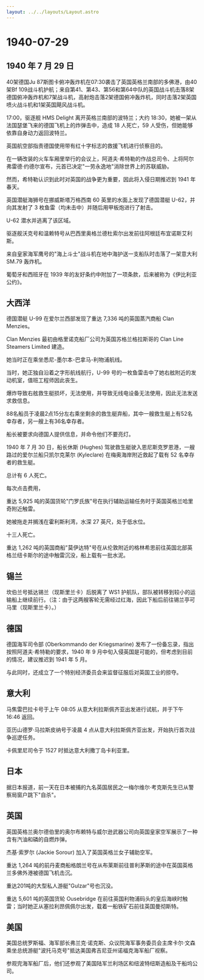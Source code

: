 ```yaml
---
layout: ../../layouts/Layout.astro
---
```


# 1940-07-29

## 1940 年 7 月 29 日

40架德国Ju
87斯图卡俯冲轰炸机在07:30袭击了英国英格兰南部的多佛港，由40架Bf
109战斗机护航；来自第41、第43、第56和第64中队的英国战斗机击落8架德国俯冲轰炸机和7架战斗机，高射炮击落2架德国俯冲轰炸机，同时击落2架英国喷火战斗机和1架英国飓风战斗机。

17:00，驱逐舰 HMS Delight 离开英格兰南部的波特兰；大约
18:30，她被一架从法国瑟堡飞来的德国飞机上的炸弹击中，造成 18 人死亡，59
人受伤，但她能够依靠自身动力返回波特兰。

英国航空部指责德国使用带有红十字标志的救援飞机进行侦察目的。

在一辆改装的火车车厢里举行的会议上，阿道夫·希特勒的作战总司令、上将阿尔弗雷德·约德尔宣布，元首已决定"一劳永逸地"消除世界上的苏联威胁。

然而，希特勒认识到此时对英国的战争更为重要，因此将入侵日期推迟到 1941
年春天。

英国潜艇海狮号在挪威斯塔万格西南 60 英里的水面上发现了德国潜艇
U-62，并向其发射了 3 枚鱼雷（均未击中）并随后用甲板炮进行了射击。

U-62 潜水并逃离了该区域。

驱逐舰沃克号和温赖特号从巴西里奥格兰德杜索尔出发前往阿根廷布宜诺斯艾利斯。

来自皇家海军鹰号的"海上斗士"战斗机在地中海护送一支船队时击落了一架意大利
SM.79 轰炸机。

葡萄牙和西班牙在 1939
年的友好条约中附加了一项条款，后来被称为《伊比利亚公约》。

## 大西洋

德国潜艇 U-99 在爱尔兰西部发现了重达 7,336 吨的英国蒸汽商船 Clan
Menzies。

Clan Menzies 最初由格里诺克船厂公司为英国苏格兰格拉斯哥的 Clan Line
Steamers Limited 建造。

她当时正在乘坐悉尼-墨尔本-巴拿马-利物浦航线。

当时，她正独自沿着之字形航线航行，U-99
号的一枚鱼雷击中了她右舷附近的发动机室，值班工程师因此丧生。

爆炸导致右舷救生艇损坏，无法使用，并导致无线电设备无法使用，因此无法发送求救信息。

88名船员于凌晨2点15分左右乘坐剩余的救生艇弃船，其中一艘救生艇上有52名幸存者，另一艘上有36名幸存者。

船长被要求向德国人提供信息，并命令他们不要亮灯。

1940 年 7 月 30 日，船长休斯 (Hughes)
驾驶救生艇驶入恩尼斯克罗恩港，一艘路过的爱尔兰船只凯尔克莱尔 (Kyleclare)
在梅奥海岸附近救起了载有 52 名幸存者的救生艇。

总计有 6 人死亡。

每次点击费用，

重达 5,925
吨的英国货轮"门罗氏族"号在执行辅助运输任务时于英国英格兰哈里奇附近触雷。

她被拖走并搁浅在霍利斯利湾，水深 27 英尺，处于低水位。

十三人死亡。

重达 1,262
吨的英国商船"莫伊达特"号在从伦敦附近的格林希思前往英国北部英格兰纽卡斯尔的途中触雷沉没，船上载有一批水泥。

## 锡兰

坎伯兰号抵达锡兰（现斯里兰卡）后脱离了 WS1
护航队，部队被转移到较小的运输船上继续前行。（注：由于这两艘客轮无需经过红海，因此下船后前往锡兰亭可马里（现斯里兰卡）。）

## 德国

德国海军司令部 (Oberkommando der Kriegsmarine)
发布了一份备忘录，指出按照阿道夫·希特勒的要求，1940 年 9
月中旬入侵英国是可能的，但考虑到目前的情况，建议推迟到 1941 年 5 月。

与此同时，还成立了一个特别经济委员会来监督征服后对英国工业的掠夺。

## 意大利

马焦雷巴拉卡号于上午 08:05 从意大利拉斯佩齐亚出发进行试航，并于下午
16:46 返回。

亚历山德罗·马拉斯皮纳号于凌晨 4
点从意大利拉斯佩齐亚出发，开始执行首次战争巡逻任务。

卡佩里尼司令于 1527 时抵达意大利撒丁岛卡利亚里。

## 日本

据日本报道，前一天在日本被捕的九名英国居民之一梅尔维尔·考克斯先生已从警察局窗户跳下"自杀"。

## 英国

英国英格兰奥尔德伯里的奥尔布赖特与威尔逊武器公司向英国皇家空军展示了一种含有汽油和磷的自燃炸弹。

杰基·索罗尔 (Jackie Sorour) 加入了英国英格兰女子辅助空军。

重达 1,264
吨的前丹麦商船格朗兰号在从布莱斯前往普利茅斯的途中在英国英格兰多佛外港被德国飞机击沉。

重达201吨的大型私人游艇"Gulzar"号也沉没。

重达 5,601 吨的英国货轮 Ousebridge
在前往英国利物浦码头的皇后海峡时触雷；当时她正从塞拉利昂佩佩尔出发，载着一船铁矿石前往英国曼彻斯特。

## 美国

美国总统罗斯福、海军部长弗兰克·诺克斯、众议院海军事务委员会主席卡尔·文森乘坐总统游艇"波托马克号"抵达美国弗吉尼亚州诺福克海军船厂视察。

参观完海军船厂后，他们还参观了美国陆军兰利场区和纽波特纽斯造船及干船坞公司。